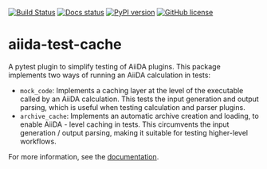 [![Build Status](https://github.com/aiidateam/aiida-test-cache/actions/workflows/ci.yml/badge.svg)](https://github.com/aiidateam/aiida-test-cache/actions)
[![Docs status](https://readthedocs.org/projects/aiida-testing/badge)](https://aiida-testing.readthedocs.io/)
[![PyPI version](https://badge.fury.io/py/aiida-test-cache.svg)](https://badge.fury.io/py/aiida-test-cache)
[![GitHub license](https://img.shields.io/badge/License-MIT-blue.svg)](https://github.com/aiidateam/aiida-test-cache/blob/main/LICENSE)

# aiida-test-cache

A pytest plugin to simplify testing of AiiDA plugins. This package implements two ways of running an AiiDA calculation in tests:
- `mock_code`: Implements a caching layer at the level of the executable called by an AiiDA calculation. This tests the input generation and output parsing, which is useful when testing calculation and parser plugins.
- `archive_cache`: Implements an automatic archive creation and loading, to enable AiiDA - level caching in tests. This circumvents the input generation / output parsing, making it suitable for testing higher-level workflows. 

For more information, see the [documentation](https://aiida-testing.readthedocs.io/).
